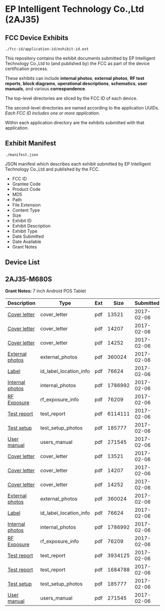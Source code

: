# EP Intelligent Technology Co.,Ltd (2AJ35)
## FCC Device Exhibits

```
./fcc-id/application-id/exhibit-id.ext
```

This repository contains the exhibit documents submitted by EP Intelligent Technology Co.,Ltd to (and published by) the FCC as part of the device certification process.

These exhibits can include **internal photos**, **external photos**, **RF test reports**, **block diagrams**, **operational descriptions**, **schematics**, **user manuals**, and various **correspondence**.

The top-level directories are sliced by the FCC ID of each device.

The second-level directories are named according to the application UUIDs. *Each FCC ID includes one or more application.*

Within each application directory are the exhibits submitted with that application. 

## Exhibit Manifest

```
./manifest.json
```

JSON manifest which describes each exhibit submitted by EP Intelligent Technology Co.,Ltd and published by the FCC.

- FCC ID
- Grantee Code
- Product Code
- MD5
- Path
- File Extension
- Content Type
- Size
- Exhibit ID
- Exhibit Description
- Exhibit Type
- Date Submitted
- Date Available
- Grant Notes

## Device List
## 2AJ35-M680S
**Grant Notes:** 7 inch Android POS Tablet

| Description | Type | Ext | Size | Submitted | Available |
| ----------- | ---- | --- | ---- | --------- | --------- |
| [Cover letter](2AJ35-M680S/1eef0cd05d9767d89ab5b10eb8a8682d/3277084.pdf) | cover_letter | pdf | 13521 | 2017-02-06 | 2017-02-06 |
| [Cover letter](2AJ35-M680S/1eef0cd05d9767d89ab5b10eb8a8682d/3277085.pdf) | cover_letter | pdf | 14207 | 2017-02-06 | 2017-02-06 |
| [Cover letter](2AJ35-M680S/1eef0cd05d9767d89ab5b10eb8a8682d/3277086.pdf) | cover_letter | pdf | 14252 | 2017-02-06 | 2017-02-06 |
| [External photos](2AJ35-M680S/1eef0cd05d9767d89ab5b10eb8a8682d/3277087.pdf) | external_photos | pdf | 360024 | 2017-02-06 | 2017-02-06 |
| [Label](2AJ35-M680S/1eef0cd05d9767d89ab5b10eb8a8682d/3277088.pdf) | id_label_location_info | pdf | 76624 | 2017-02-06 | 2017-02-06 |
| [Internal photos](2AJ35-M680S/1eef0cd05d9767d89ab5b10eb8a8682d/3277089.pdf) | internal_photos | pdf | 1786992 | 2017-02-06 | 2017-02-06 |
| [RF Exposure](2AJ35-M680S/1eef0cd05d9767d89ab5b10eb8a8682d/3277091.pdf) | rf_exposure_info | pdf | 76209 | 2017-02-06 | 2017-02-06 |
| [Test report](2AJ35-M680S/1eef0cd05d9767d89ab5b10eb8a8682d/3277106.pdf) | test_report | pdf | 6114111 | 2017-02-06 | 2017-02-06 |
| [Test setup](2AJ35-M680S/1eef0cd05d9767d89ab5b10eb8a8682d/3277095.pdf) | test_setup_photos | pdf | 185777 | 2017-02-06 | 2017-02-06 |
| [User manual](2AJ35-M680S/1eef0cd05d9767d89ab5b10eb8a8682d/3277096.pdf) | users_manual | pdf | 271545 | 2017-02-06 | 2017-02-06 |
| [Cover letter](2AJ35-M680S/a5cf666e5fa50a79701dff0be6e826c8/3277084.pdf) | cover_letter | pdf | 13521 | 2017-02-06 | 2017-02-06 |
| [Cover letter](2AJ35-M680S/a5cf666e5fa50a79701dff0be6e826c8/3277085.pdf) | cover_letter | pdf | 14207 | 2017-02-06 | 2017-02-06 |
| [Cover letter](2AJ35-M680S/a5cf666e5fa50a79701dff0be6e826c8/3277086.pdf) | cover_letter | pdf | 14252 | 2017-02-06 | 2017-02-06 |
| [External photos](2AJ35-M680S/a5cf666e5fa50a79701dff0be6e826c8/3277087.pdf) | external_photos | pdf | 360024 | 2017-02-06 | 2017-02-06 |
| [Label](2AJ35-M680S/a5cf666e5fa50a79701dff0be6e826c8/3277088.pdf) | id_label_location_info | pdf | 76624 | 2017-02-06 | 2017-02-06 |
| [Internal photos](2AJ35-M680S/a5cf666e5fa50a79701dff0be6e826c8/3277089.pdf) | internal_photos | pdf | 1786992 | 2017-02-06 | 2017-02-06 |
| [RF Exposure](2AJ35-M680S/a5cf666e5fa50a79701dff0be6e826c8/3277091.pdf) | rf_exposure_info | pdf | 76209 | 2017-02-06 | 2017-02-06 |
| [Test report](2AJ35-M680S/a5cf666e5fa50a79701dff0be6e826c8/3277093.pdf) | test_report | pdf | 3934125 | 2017-02-06 | 2017-02-06 |
| [Test report](2AJ35-M680S/a5cf666e5fa50a79701dff0be6e826c8/3277094.pdf) | test_report | pdf | 1684788 | 2017-02-06 | 2017-02-06 |
| [Test setup](2AJ35-M680S/a5cf666e5fa50a79701dff0be6e826c8/3277095.pdf) | test_setup_photos | pdf | 185777 | 2017-02-06 | 2017-02-06 |
| [User manual](2AJ35-M680S/a5cf666e5fa50a79701dff0be6e826c8/3277096.pdf) | users_manual | pdf | 271545 | 2017-02-06 | 2017-02-06 |
